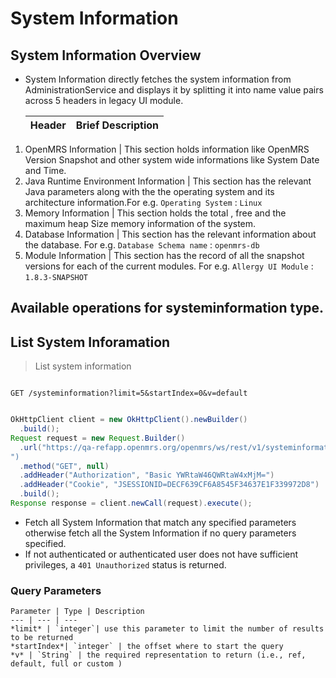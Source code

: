 # System Information

## System Information Overview

* System Information directly fetches the system information from AdministrationService and displays it by splitting it into name value pairs across 5 headers in legacy UI module.

   Header | Brief Description         
   --|--
1.   OpenMRS Information | This section holds information like OpenMRS Version Snapshot and other system wide informations like System Date and Time. 
2.   Java Runtime Environment Information | This section has the relevant Java parameters along with the the operating system and its architecture information.For e.g. `Operating System` : `Linux`
3.   Memory Information | This section holds the total , free and the maximum heap Size memory information of the system.
4.   Database Information | This section has the relevant information about the database.  For  e.g. `Database Schema name` : `openmrs-db`  
5.   Module Information | This section has the record of all the snapshot versions for each of the current modules. For e.g. `Allergy UI Module` : `1.8.3-SNAPSHOT`
 
  

## Available operations for systeminformation type.

## List System Inforamation

> List system information

```shell

GET /systeminformation?limit=5&startIndex=0&v=default

```

```java

OkHttpClient client = new OkHttpClient().newBuilder()
  .build();
Request request = new Request.Builder()
  .url("https://qa-refapp.openmrs.org/openmrs/ws/rest/v1/systeminformation?limit=5&startIndex=0&v=default
")
  .method("GET", null)
  .addHeader("Authorization", "Basic YWRtaW46QWRtaW4xMjM=")
  .addHeader("Cookie", "JSESSIONID=DECF639CF6A8545F34637E1F339972D8")
  .build();
Response response = client.newCall(request).execute();

```

* Fetch all System Information that match any specified parameters otherwise fetch all the System Information if no query parameters specified. 
* If not authenticated or authenticated user does not have sufficient privileges, a `401 Unauthorized` status is returned.

### Query Parameters

    Parameter | Type | Description
    --- | --- | ---
    *limit* | `integer`| use this parameter to limit the number of results to be returned 
    *startIndex*| `integer` | the offset where to start the query
    *v* | `String` | the required representation to return (i.e., ref, default, full or custom )

